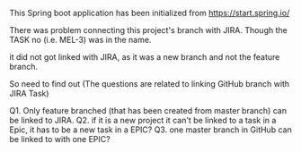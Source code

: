This Spring boot application has been initialized from 
https://start.spring.io/

There was problem connecting this project's branch with JIRA.
Though the TASK no (i.e. MEL-3) was in the name.

it did not got linked with JIRA, as it was a new branch and not the feature branch.


So need to find out (The questions are related to linking GitHub branch with JIRA Task)

Q1. Only feature branched (that has been created from master branch) can be linked to JIRA.
Q2. if it is a new project it can't be linked to a task in a Epic, it has to be a new task in a EPIC?
Q3. one master branch in GitHub can be linked to with one EPIC? 
 
